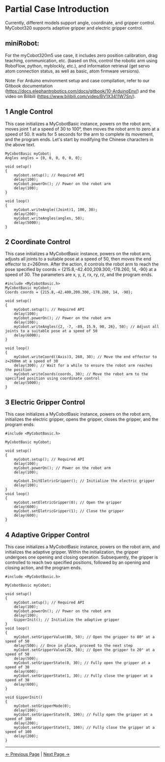 # Partial Case Introduction

Currently, different models support angle, coordinate, and gripper control. MyCobot320 supports adaptive gripper and electric gripper control.

## miniRobot:

For the myCobot320m5 use case, it includes zero position calibration, drag teaching, communication, etc. (based on this, control the robotic arm using RoboFlow, python, myblockly, etc.), and information retrieval (get servo atom connection status, as well as basic, atom firmware versions).

Note: For Arduino environment setup and case compilation, refer to our Gitbook documentation (https://docs.elephantrobotics.com/docs/gitbook/10-ArduinoEnv/) and the video on Bilibili (https://www.bilibili.com/video/BV1X3411W7Sn/).

## 1 Angle Control

This case initializes a MyCobotBasic instance, powers on the robot arm, moves joint 1 at a speed of 30 to 100°, then moves the robot arm to zero at a speed of 50. It waits for 5 seconds for the arm to complete its movement, and the program ends. Let's start by modifying the Chinese characters in the above text.

    MyCobotBasic myCobot;
    Angles angles = {0, 0, 0, 0, 0, 0};

    void setup()
    {
        myCobot.setup(); // Required API
        delay(100);
        myCobot.powerOn(); // Power on the robot arm
        delay(100);
    }

    void loop()
    {
        myCobot.writeAngle((Joint)1, 100, 30);
        delay(200);
        myCobot.writeAngles(angles, 50);
        delay(5000);
    }
## 2 Coordinate Control

This case initializes a MyCobotBasic instance, powers on the robot arm, adjusts all joints to a suitable pose at a speed of 50, then moves the end effector to z=260mm. After the action, it controls the robot arm to reach the pose specified by coords = {215.8,-42.400,209.300,-178.260, 14, -90} at a speed of 30. The parameters are x, y, z, rx, ry, rz, and the program ends.

    #include <MyCobotBasic.h>
    MyCobotBasic myCobot;
    Coords coords = {215.8,-42.400,209.300,-178.260, 14, -90};

    void setup()
    {
        myCobot.setup(); // Required API
        delay(100);
        myCobot.powerOn(); // Power on the robot arm
        delay(100);
        myCobot.writeAngles({2, -7, -89, 15.9, 90, 26}, 50); // Adjust all joints to a suitable pose at a speed of 50
        delay(6000);
    }

    void loop()
    {
        myCobot.writeCoord((Axis)3, 260, 30); // Move the end effector to z=260mm at a speed of 30
        delay(300); // Wait for a while to ensure the robot arm reaches the position
        myCobot.writeCoords(coords, 30); // Move the robot arm to the specified position using coordinate control
        delay(5000);
    }
## 3 Electric Gripper Control

This case initializes a MyCobotBasic instance, powers on the robot arm, initializes the electric gripper, opens the gripper, closes the gripper, and the program ends.

    #include <MyCobotBasic.h>

    MyCobotBasic myCobot;

    void setup()
    {
        myCobot.setup(); // Required API
        delay(100);
        myCobot.powerOn(); // Power on the robot arm
        delay(100);

        myCobot.InitEletricGripper(); // Initialize the electric gripper
        delay(100);
    }
    void loop()
    {
        myCobot.setEletricGripper(0); // Open the gripper
        delay(600);
        myCobot.setEletricGripper(1); // Close the gripper
        delay(600);
    }
## 4 Adaptive Gripper Control

This case initializes a MyCobotBasic instance, powers on the robot arm, and initializes the adaptive gripper. Within the initialization, the gripper undergoes one opening and closing operation. Subsequently, the gripper is controlled to reach two specified positions, followed by an opening and closing action, and the program ends.

    #include <MyCobotBasic.h>

    MyCobotBasic myCobot;

    void setup()
    {
        myCobot.setup(); // Required API
        delay(100);
        myCobot.powerOn(); // Power on the robot arm
        delay(100);
        GipperInit(); // Initialize the adaptive gripper
    }
    void loop()
    {
        myCobot.setGripperValue(80, 50); // Open the gripper to 80° at a speed of 50
        delay(500); // Once in place, proceed to the next step
        myCobot.setGripperValue(20, 50); // Open the gripper to 20° at a speed of 50
        delay(500);
        myCobot.setGripperState(0, 30); // Fully open the gripper at a speed of 30
        delay(600);
        myCobot.setGripperState(1, 30); // Fully close the gripper at a speed of 30
        delay(600);
    }

    void GipperInit()
    {
        myCobot.setGripperMode(0);
        delay(100);
        myCobot.setGripperState(0, 100); // Fully open the gripper at a speed of 100
        delay(200);
        myCobot.setGripperState(1, 100); // Fully close the gripper at a speed of 100
        delay(200);
    }


---

[← Previous Page](16.2-api.md) | [Next Page →](../8-FilesDownload/8.2_320_M5_Files/8.3_softwareSource.md)


